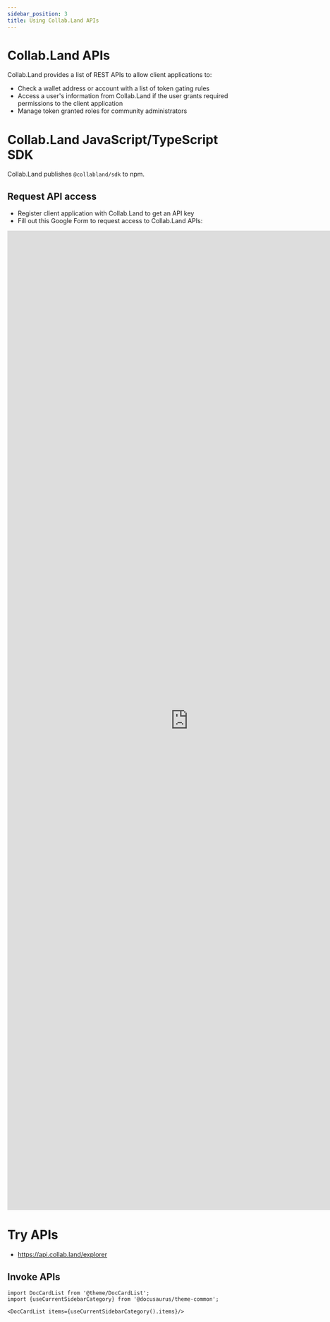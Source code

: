 ```yaml
---
sidebar_position: 3
title: Using Collab.Land APIs
---
```


# Collab.Land APIs

Collab.Land provides a list of REST APIs to allow client applications to:

- Check a wallet address or account with a list of token gating rules
- Access a user's information from Collab.Land if the user grants required permissions to the client application
- Manage token granted roles for community administrators

# Collab.Land JavaScript/TypeScript SDK

Collab.Land publishes `@collabland/sdk` to npm.

## Request API access

- Register client application with Collab.Land to get an API key
- Fill out this Google Form to request access to Collab.Land APIs:
<iframe src="https://docs.google.com/forms/d/e/1FAIpQLSfUKGy69dMDz-0MPVfNoPrtvV9ouZNiHqUun5-Z-0XyTOReMg/viewform?embedded=true" width="820" height="2219" frameborder="0" marginheight="0" marginwidth="0">Loading…</iframe>

# Try APIs

- https://api.collab.land/explorer

## Invoke APIs

<!-- Check out [API docs](../%5BShould-This-Move-To-Down-Stream-API-Folder%5D-api-docs). -->

```mdx-code-block
import DocCardList from '@theme/DocCardList';
import {useCurrentSidebarCategory} from '@docusaurus/theme-common';

<DocCardList items={useCurrentSidebarCategory().items}/>
```
